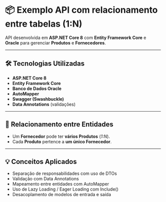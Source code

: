 # 📦 **Exemplo API com relacionamento entre tabelas (1:N)**

API desenvolvida em **ASP.NET Core 8** com **Entity Framework Core** e **Oracle** para gerenciar **Produtos** e **Fornecedores**.

---

## 🛠️ **Tecnologias Utilizadas**

- **ASP.NET Core 8**
- **Entity Framework Core**
- **Banco de Dados Oracle**
- **AutoMapper**
- **Swagger (Swashbuckle)**
- **Data Annotations** (validações)

---

## 🔗 **Relacionamento entre Entidades**

- Um **Fornecedor** pode ter **vários Produtos** (_1:N_).
- Cada **Produto** pertence a **um único Fornecedor**.

---

## 💡 **Conceitos Aplicados**
- Separação de responsabilidades com uso de DTOs
- Validação com Data Annotations
- Mapeamento entre entidades com AutoMapper
- Uso de Lazy Loading / Eager Loading com Include()
- Desacoplamento de modelos de entrada e saída
